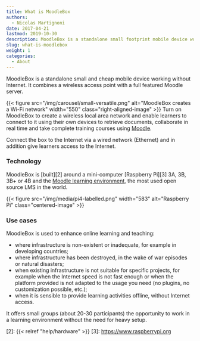```yaml
---
title: What is MoodleBox
authors:
  - Nicolas Martignoni
date: 2017-04-21
lastmod: 2019-10-30
description: MoodleBox is a standalone small footprint mobile device working without Internet, combining a wireless access point with a full featured Moodle server.
slug: what-is-moodlebox
weight: 1
categories:
  - About
---
```

MoodleBox is a standalone small and cheap mobile device working without Internet. It combines a wireless access point with a full featured Moodle server.

{{< figure src="/img/carousel/small-versatile.png" alt="MoodleBox creates a Wi-Fi network" width="550" class="right-aligned-image" >}} Turn on MoodleBox to create a wireless local area network and enable learners to connect to it using their own devices to retrieve documents, collaborate in real time and take complete training courses using [Moodle][1].

Connect the box to the Internet via a wired network (Ethernet) and in addition give learners access to the Internet.

### Technology

MoodleBox is [built][2] around a mini-computer [Raspberry Pi][3] 3A, 3B, 3B+ or 4B and the [Moodle learning environment][1], the most used open source LMS in the world.

{{< figure src="/img/media/pi4-labelled.png" width="583" alt="Raspberry Pi" class="centered-image" >}}

### Use cases

MoodleBox is used to enhance online learning and teaching:

  - where infrastructure is non-existent or inadequate, for example in developing countries;
  - where infrastructure has been destroyed, in the wake of war episodes or natural disasters;
  - when existing infrastructure is not suitable for specific projects, for example when the Internet speed is not fast enough or when the platform provided is not adapted to the usage you need (no plugins, no customization possible, etc.);
  - when it is sensible to provide learning activities offline, without Internet access.

It offers small groups (about 20-30 participants) the opportunity to work in a learning environment without the need for heavy setup.

 [1]: https://moodle.org/
 [2]: {{< relref "help/hardware" >}}
 [3]: https://www.raspberrypi.org
